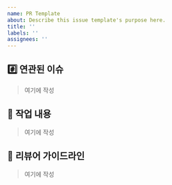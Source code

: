 ```yaml
---
name: PR Template
about: Describe this issue template's purpose here.
title: ''
labels: ''
assignees: ''
---
```



## #️⃣ 연관된 이슈
<!-- ex) #이슈번호[, #이슈번호] -->

> 여기에 작성


## 📝 작업 내용
<!-- 이번 PR에서 작업한 내용을 설명해 주세요. (이미지 첨부 가능) -->

> 여기에 작성


## 👀 리뷰어 가이드라인
<!-- 리뷰어가 중점적으로 확인해야 할 사항을 작성해 주세요. -->
<!-- ex) 메서드 XXX의 이름을 더 잘 짓고 싶은데 혹시 좋은 명칭이 있을까요? -->

> 여기에 작성
